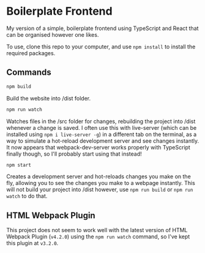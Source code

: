 # Boilerplate Frontend

My version of a simple, boilerplate frontend using TypeScript and React that can be organised however one likes.

To use, clone this repo to your computer, and use `npm install` to install the required packages.

## Commands

```bash
npm build
```

Build the website into /dist folder.

```bash
npm run watch
```

Watches files in the /src folder for changes, rebuilding the project into /dist whenever a change is saved.
I often use this with live-server (which can be installed using `npm i live-server -g`) in a different tab on the terminal, as a way to simulate a hot-reload development server and see changes instantly. It now appears that webpack-dev-server works properly with TypeScript finally though, so I'll probably start using that instead!

```bash
npm start
```

Creates a development server and hot-reloads changes you make on the fly, allowing you to see the changes you make to a webpage instantly. This will not build your project into /dist however, use `npm run build` or `npm run watch` to do that.

## HTML Webpack Plugin

This project does not seem to work well with the latest version of HTML Webpack Plugin (`v4.2.0`) using the `npm run watch` command, so I've kept this plugin at `v3.2.0`.
